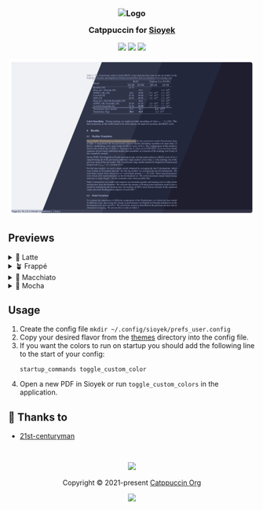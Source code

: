 <h3 align="center">
	<img src="https://raw.githubusercontent.com/catppuccin/catppuccin/main/assets/logos/exports/1544x1544_circle.png" width="100" alt="Logo"/><br/>
	<img src="https://raw.githubusercontent.com/catppuccin/catppuccin/main/assets/misc/transparent.png" height="30" width="0px"/>
	Catppuccin for <a href="https://sioyek.info/">Sioyek</a>
	<img src="https://raw.githubusercontent.com/catppuccin/catppuccin/main/assets/misc/transparent.png" height="30" width="0px"/>
</h3>

<p align="center">
	<a href="https://github.com/catppuccin/sioyek/stargazers"><img src="https://img.shields.io/github/stars/catppuccin/sioyek?colorA=363a4f&colorB=b7bdf8&style=for-the-badge"></a>
	<a href="https://github.com/catppuccin/sioyek/issues"><img src="https://img.shields.io/github/issues/catppuccin/sioyek?colorA=363a4f&colorB=f5a97f&style=for-the-badge"></a>
	<a href="https://github.com/catppuccin/sioyek/contributors"><img src="https://img.shields.io/github/contributors/catppuccin/sioyek?colorA=363a4f&colorB=a6da95&style=for-the-badge"></a>
</p>

<p align="center">
	<img src="./assets/res.webp"/>
</p>

## Previews

<details>
<summary>🌻 Latte</summary>
<img src="./assets/latte.webp"/>
</details>
<details>
<summary>🪴 Frappé</summary>
<img src="./assets/frappe.webp"/>
</details>
<details>
<summary>🌺 Macchiato</summary>
<img src="./assets/macchiato.webp"/>
</details>
<details>
<summary>🌿 Mocha</summary>
<img src="./assets/mocha.webp"/>
</details>

## Usage

1. Create the config file ```mkdir ~/.config/sioyek/prefs_user.config```
2. Copy your desired flavor from the [themes](/themes) directory into the config file.
3. If you want the colors to run on startup you should add the following line to the start of your config:
    ```
    startup_commands toggle_custom_color
    ```
4. Open a new PDF in Sioyek or run ```toggle_custom_colors``` in the application.

## 💝 Thanks to

- [21st-centuryman](https://github.com/21st-centuryman)

&nbsp;

<p align="center">
	<img src="https://raw.githubusercontent.com/catppuccin/catppuccin/main/assets/footers/gray0_ctp_on_line.svg?sanitize=true" />
</p>

<p align="center">
	Copyright &copy; 2021-present <a href="https://github.com/catppuccin" target="_blank">Catppuccin Org</a>
</p>

<p align="center">
	<a href="https://github.com/catppuccin/catppuccin/blob/main/LICENSE"><img src="https://img.shields.io/static/v1.svg?style=for-the-badge&label=License&message=MIT&logoColor=d9e0ee&colorA=363a4f&colorB=b7bdf8"/></a>
</p>
